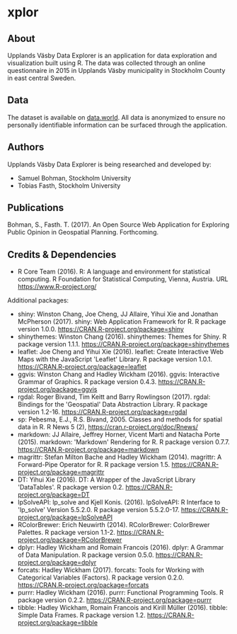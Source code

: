 # xplor

## About

Upplands Väsby Data Explorer is an application for data exploration and visualization built using R. The data was collected through an online questionnaire in 2015 in Upplands Väsby municipality in Stockholm County in east central Sweden. 

## Data

The dataset is available on [data.world](https://data.world/samuel-bohman/2015-upplands-vasby-municipality). All data is anonymized to ensure no personally identifiable information can be surfaced through the application. 

## Authors

Upplands Väsby Data Explorer is being researched and developed by: 

* Samuel Bohman, Stockholm University
* Tobias Fasth, Stockholm University

## Publications

Bohman, S., Fasth. T. (2017). An Open Source Web Application for Exploring Public Opinion in Geospatial Planning. Forthcoming.  

## Credits & Dependencies

* R Core Team (2016). R: A language and environment for statistical computing. R Foundation for Statistical Computing, Vienna, Austria. URL https://www.R-project.org/

Additional packages:

* shiny: Winston Chang, Joe Cheng, JJ Allaire, Yihui Xie and Jonathan McPherson (2017). shiny: Web Application Framework for R. R package version 1.0.0. https://CRAN.R-project.org/package=shiny
* shinythemes: Winston Chang (2016). shinythemes: Themes for Shiny. R package version 1.1.1. https://CRAN.R-project.org/package=shinythemes
* leaflet: Joe Cheng and Yihui Xie (2016). leaflet: Create Interactive Web Maps with the JavaScript 'Leaflet' Library. R package version 1.0.1. https://CRAN.R-project.org/package=leaflet
* ggvis: Winston Chang and Hadley Wickham (2016). ggvis: Interactive Grammar of Graphics. R package version 0.4.3. https://CRAN.R-project.org/package=ggvis
* rgdal: Roger Bivand, Tim Keitt and Barry Rowlingson (2017). rgdal: Bindings for the 'Geospatial' Data Abstraction Library. R package version 1.2-16. https://CRAN.R-project.org/package=rgdal
* sp: Pebesma, E.J., R.S. Bivand, 2005. Classes and methods for spatial data in R. R News 5 (2), https://cran.r-project.org/doc/Rnews/
* markdown: JJ Allaire, Jeffrey Horner, Vicent Marti and Natacha Porte (2015). markdown: 'Markdown' Rendering for R. R package version 0.7.7. https://CRAN.R-project.org/package=markdown
* magrittr: Stefan Milton Bache and Hadley Wickham (2014). magrittr: A Forward-Pipe Operator for R. R package version 1.5. https://CRAN.R-project.org/package=magrittr
* DT: Yihui Xie (2016). DT: A Wrapper of the JavaScript Library 'DataTables'. R package version 0.2. https://CRAN.R-project.org/package=DT
* lpSolveAPI: lp_solve and Kjell Konis. (2016). lpSolveAPI: R Interface to 'lp_solve' Version 5.5.2.0. R package version 5.5.2.0-17. https://CRAN.R-project.org/package=lpSolveAPI
* RColorBrewer: Erich Neuwirth (2014). RColorBrewer: ColorBrewer Palettes. R package version 1.1-2. https://CRAN.R-project.org/package=RColorBrewer
* dplyr: Hadley Wickham and Romain Francois (2016). dplyr: A Grammar of Data Manipulation. R package version 0.5.0. https://CRAN.R-project.org/package=dplyr
* forcats: Hadley Wickham (2017). forcats: Tools for Working with Categorical Variables (Factors). R package version 0.2.0. https://CRAN.R-project.org/package=forcats
* purrr: Hadley Wickham (2016). purrr: Functional Programming Tools. R package version 0.2.2. https://CRAN.R-project.org/package=purrr
* tibble: Hadley Wickham, Romain Francois and Kirill Müller (2016). tibble: Simple Data Frames. R package version 1.2. https://CRAN.R-project.org/package=tibble
